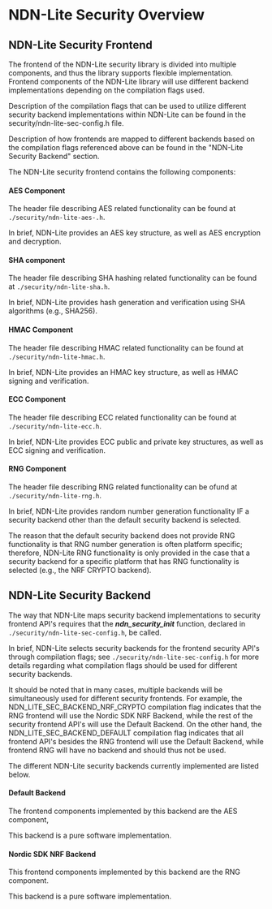 # NDN-Lite Security Overview

## NDN-Lite Security Frontend

The frontend of the NDN-Lite security library is divided into multiple components, and thus the library supports flexible implementation. Frontend components of the NDN-Lite library will use different backend implementations depending on the compilation flags used.

Description of the compilation flags that can be used to utilize different security backend implementations within NDN-Lite can be found in the security/ndn-lite-sec-config.h file.

Description of how frontends are mapped to different backends based on the compilation flags referenced above can be found in the "NDN-Lite Security Backend" section.

The NDN-Lite security frontend contains the following components:

#### AES Component

The header file describing AES related functionality can be found at `./security/ndn-lite-aes-.h`.

In brief, NDN-Lite provides an AES key structure, as well as AES encryption and decryption.

#### SHA component

The header file describing SHA hashing related functionality can be found at `./security/ndn-lite-sha.h`.

In brief, NDN-Lite provides hash generation and verification using SHA algorithms (e.g., SHA256).

#### HMAC Component 

The header file describing HMAC related functionality can be found at `./security/ndn-lite-hmac.h`.

In brief, NDN-Lite provides an HMAC key structure, as well as HMAC signing and verification.

#### ECC Component

The header file describing ECC related functionality can be found at `./security/ndn-lite-ecc.h`.

In brief, NDN-Lite provides ECC public and private key structures, as well as ECC signing and verification.

#### RNG Component

The header file describing RNG related functionality can be ofund at `./security/ndn-lite-rng.h`.

In brief, NDN-Lite provides random number generation functionality IF a security backend other than the default
security backend is selected.

The reason that the default security backend does not provide RNG functionality is that RNG number generation is often
platform specific; therefore, NDN-Lite RNG functionality is only provided in the case that a security backend for
a specific platform that has RNG functionality is selected (e.g., the NRF CRYPTO backend).

## NDN-Lite Security Backend

The way that NDN-Lite maps security backend implementations to security frontend API's requires that the ***ndn_security_init*** function, declared in `./security/ndn-lite-sec-config.h`, be called.

In brief, NDN-Lite selects security backends for the frontend security API's through compilation flags; see `./security/ndn-lite-sec-config.h` for more details regarding what compilation flags should be used for different security backends. 

It should be noted that in many cases, multiple backends will be simultaneously used for different security frontends. For example, the NDN_LITE_SEC_BACKEND_NRF_CRYPTO compilation flag indicates that the RNG frontend will use the Nordic SDK NRF Backend, while the rest of the security frontend API's will use the Default Backend. On the other hand, the NDN_LITE_SEC_BACKEND_DEFAULT compilation flag indicates that all frontend API's besides the RNG frontend will use the Default Backend, while frontend RNG will have no backend and should thus not be used.

The different NDN-Lite security backends currently implemented are listed below.

#### Default Backend

The frontend components implemented by this backend are the AES component, 

This backend is a pure software implementation.

#### Nordic SDK NRF Backend

This frontend components implemented by this backend are the RNG component.

This backend is a pure software implementation.

